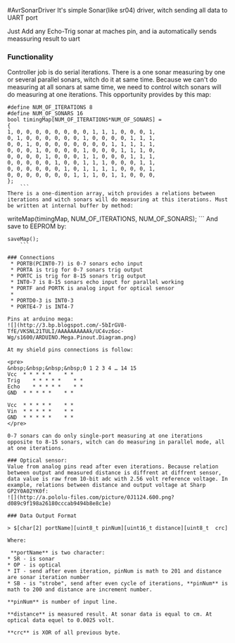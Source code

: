 #AvrSonarDriver
It's simple Sonar(like sr04) driver, witch sending all data to UART port

Just Add any Echo-Trig sonar at maches pin, and ia automatically sends meassuring result to uart

### Functionality
 Controller job is do serial iterations. There is a one sonar measuring by one or several parallel sonars, witch do it at same time. Because we can't do measuring at all sonars at same time, we need to control witch sonars will do measuring at one iterations. This opportunity provides by this map:
```
#define NUM_OF_ITERATIONS 8
#define NUM_OF_SONARS 16
bool timingMap[NUM_OF_ITERATIONS*NUM_OF_SONARS] =
{
1, 0, 0, 0, 0, 0, 0, 0, 0, 1, 1, 1, 0, 0, 0, 1,
0, 1, 0, 0, 0, 0, 0, 0, 1, 0, 0, 0, 0, 1, 1, 1,
0, 0, 1, 0, 0, 0, 0, 0, 0, 0, 0, 1, 1, 1, 1, 1,
0, 0, 0, 1, 0, 0, 0, 0, 1, 0, 0, 0, 1, 1, 1, 0,
0, 0, 0, 0, 1, 0, 0, 0, 1, 1, 0, 0, 0, 1, 1, 1,
0, 0, 0, 0, 0, 1, 0, 0, 1, 1, 1, 0, 0, 0, 1, 1,
0, 0, 0, 0, 0, 0, 1, 0, 1, 1, 1, 1, 0, 0, 0, 1,
0, 0, 0, 0, 0, 0, 0, 1, 1, 1, 0, 1, 1, 0, 0, 0,
};
	```
There is a one-dimention array, witch provides a relations between iterations and witch sonars will do measuring at this iterations. Must be written at internal buffer by method:
```
writeMap(timingMap, NUM_OF_ITERATIONS, NUM_OF_SONARS);
	```
And save to EEPROM by:
```
saveMap();
	```

### Connections
 * PORTB(PCINT0-7) is 0-7 sonars echo input
 * PORTA is trig for 0-7 sonars trig output
 * PORTC is trig for 8-15 sonars trig output
 * INT0-7 is 8-15 sonars echo input for parallel working
 * PORTF and PORTK is analog input for optical sensor
 *
 * PORTD0-3 is INT0-3
 * PORTE4-7 is INT4-7

Pins at arduino mega:
![](http://3.bp.blogspot.com/-5bIrGV8-TfE/VKSNL21TULI/AAAAAAAAAAk/UC4vz6oc-Wg/s1600/ARDUINO.Mega.Pinout.Diagram.png)

At my shield pins connections is follow:

<pre>
&nbsp;&nbsp;&nbsp;&nbsp;0 1 2 3 4 … 14 15
Vcc	 * * * * *    * *
Trig	* * * * *    * *
Echo	* * * * *    * *
GND	 * * * * *    * *

Vcc	 * * * * *    * *
Vin	 * * * * *    * *
GND	 * * * * *    * *
</pre>

0-7 sonars can do only single-port measuring at one iterations opposite to 8-15 sonars, witch can do measuring in parallel mode, all at one iterations.

### Optical sensor:
Value from analog pins read after even iterations. Because relation between output and measured distance is diffrent at diffrent sensor, data value is raw from 10-bit adc with 2.56 volt reference voltage. In example, relations between distance and output voltage at Sharp GP2Y0A02YK0f:
![](http://a.pololu-files.com/picture/0J1124.600.png?d089c9f198a26180cccab9494b8e8c1e)

### Data Output Format

> $[char[2] portName][uint8_t pinNum][uint16_t distance][uint8_t  crc]

Where:

 **portName** is two character:
* SR - is sonar
* OP - is optical
* IT - send after even iteration, pinNum is math to 201 and distance are sonar iteration number
* SB - is "strobe", send after even cycle of iterations, **pinNum** is math to 200 and distance are increment number.

**pinNum** is number of input line.

**distance** is measured result. At sonar data is equal to cm. At optical data equel to 0.0025 volt.

**crc** is XOR of all previous byte.
